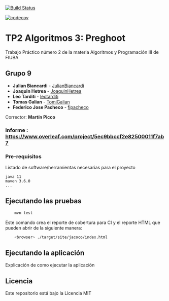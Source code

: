 [![Build Status](https://travis-ci.org/fiuba/algo3_proyecto_base_tp2.svg?branch=master)](https://travis-ci.org/fiuba/algo3_proyecto_base_tp2)

[![codecov](https://codecov.io/gh/fiuba/algo3_proyecto_base_tp2/branch/master/graph/badge.svg)](https://codecov.io/gh/fiuba/algo3_proyecto_base_tp2)



# TP2 Algoritmos 3: Preghoot

Trabajo Práctico número 2 de la materia Algoritmos y Programación III de FIUBA

## Grupo 9

* **Julian Biancardi** - [JulianBiancardi](https://github.com/JulianBiancardi)
* **Joaquin Hetrea**  - [JoaquinHetrea](https://github.com/JoaquinHetrea)
* **Leo Tarditi** - [leotarditi](https://github.com/leotarditi)
* **Tomas Galian** - [TomiGalian](https://github.com/TomiGalian)
* **Federico Jose Pacheco** - [fjpacheco](https://github.com/fjpacheco)

Corrector: **Martín Picco**

### Informe : https://www.overleaf.com/project/5ec9bbccf2e82500011f7ab7

### Pre-requisitos

Listado de software/herramientas necesarias para el proyecto

```
java 11
maven 3.6.0
...
```

## Ejecutando las pruebas

```bash
    mvn test
```

Este comando crea el reporte de cobertura para CI y el reporte HTML que pueden abrir de la siguiente manera:

```bash
    <browser> ./target/site/jacoco/index.html
```

## Ejecutando la aplicación

Explicación de como ejecutar la aplicación

## Licencia

Este repositorio está bajo la Licencia MIT
